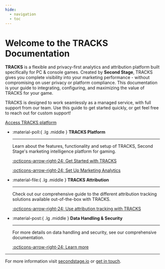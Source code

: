 ```yaml
---
hide:
  - navigation
  - toc
---
```


<!-- Hero Section -->

<div class="hero">
<h1>Welcome to the TRACKS Documentation</h1>

  <p><strong>TRACKS</strong> is a flexible and privacy-first analytics and attribution platform built specifically for PC & console games. Created by 
   <strong>Second Stage</strong>, TRACKS gives you complete visibility into your marketing performance - without compromising on user privacy or platform compliance. This documentation is your guide to integrating, configuring, and maximizing the value of TRACKS for your game. 
  </p>

  <p>TRACKS is designed to work seamlessly as a managed service, with full support from our team. Use this guide to get started quickly, or get feel free to reach out for custom support!
  </p>
    <a href="https://tracks.secondstage.io/" class="cta-button">Access TRACKS platform</a>
</div>

<!-- Features Grid -->

<div class="grid cards" markdown>

-   :material-poll:{ .lg .middle } __TRACKS Platform__

    ---

    Learn about the features, functionality and setup of TRACKS, Second Stage's marketing intelligence platform for gaming.

    [:octicons-arrow-right-24: Get Started with TRACKS](/tracks/overview/)
    
    [:octicons-arrow-right-24: Set Up Marketing Analytics](/tracks/marketing-analytics/)

-   :material-file:{ .lg .middle } __TRACKS Attribution__

    ---

    Check out our comprehensive guide to the different attribution tracking solutions available out-of-the-box with TRACKS.

    [:octicons-arrow-right-24: Use attribution tracking with TRACKS](/tracks/attribution-tracking/)

-   :material-post:{ .lg .middle } __Data Handling & Security__

    ---

    For more details on data handling and security, see our comprehensive documentation.

    [:octicons-arrow-right-24: Learn more](/tracks/data-security/)

</div>

---

For more information visit [secondstage.io](https://secondstage.io) or [get in touch](https://secondstage.io/contact/).
